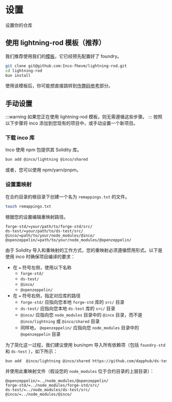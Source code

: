 
# 设置
设置你的仓库

## 使用 lightning-rod 模板（推荐）
我们推荐使用我们的[模板](https://github.com/Inco-fhevm/lightning-rod/tree/main)，它已经预先配置好了 foundry。

```bash
git clone git@github.com:Inco-fhevm/lightning-rod.git
cd lightning-rod
bun install
```

使用该模板后，你可能想直接跳转到[作弊码参考](../../reference/cheatcode-reference.md)部分。

## 手动设置
:::warning
如果您正在使用 lightning-rod 模板，则无需遵循这些步骤。
:::
按照以下步骤将 inco 添加到您现有的项目中，或手动设置一个新项目。

### 下载 inco 库
Inco 使用 npm 包提供其 Solidity 库。
```bash
bun add @inco/lightning @inco/shared
```
或者，您可以使用 npm/yarn/pnpm。
​
### 设置重映射
在合约目录的根目录下创建一个名为 `remappings.txt` 的文件。
```bash
touch remappings.txt
```
根据您的设置编辑重映射路径。
```
forge-std/=your/path/to/forge-std/src/
ds-test/=your/path/to/ds-test/src/
@inco/=path/to/your/node_modules/@inco/
@openzeppelin/=path/to/your/node_modules/@openzeppelin/
```
由于 Solidity 导入和重映射的工作方式，您的重映射必须遵循惯用形式。以下是使用 inco 时确保项目编译的要求：
- 在 `=` 符号左侧，使用以下名称
    - `forge-std/`
    - `ds-test/`
    - `@inco/`
    - `@openzeppelin/`
- 在 `=` 符号右侧，指定对应库的路径
    - `forge-std/` 应指向您本地 `forge-std` 库的 `src/` 目录
    - `ds-test/` 应指向您本地 `ds-test` 库的 `src/` 目录
    - `@inco/` 应指向您 `node_modules` 目录中的 `@inco` 目录，而不是 `@inco/lightning` 或 `@inco/shared` 目录
    - 同样地， `@openzeppelin/` 应指向您 `node_modules` 目录中的 `@openzeppelin` 目录

为了简化这一过程，我们建议使用 bun/npm 导入所有依赖项（包括 `foundry-std` 和 `ds-test` ），如下所示：
```bash
bun add  @inco/lightning @inco/shared https://github.com/dapphub/ds-test https://github.com/foundry-rs/forge-std @openzeppelin/contracts
```
并使用此重映射文件（假设您的 `node_modules` 位于合约目录的上层目录）：
```
@openzeppelin/=../node_modules/@openzeppelin/
forge-std/=../node_modules/forge-std/src/
ds-test/=../node_modules/ds-test/src/
@inco/=../node_modules/@inco/
```